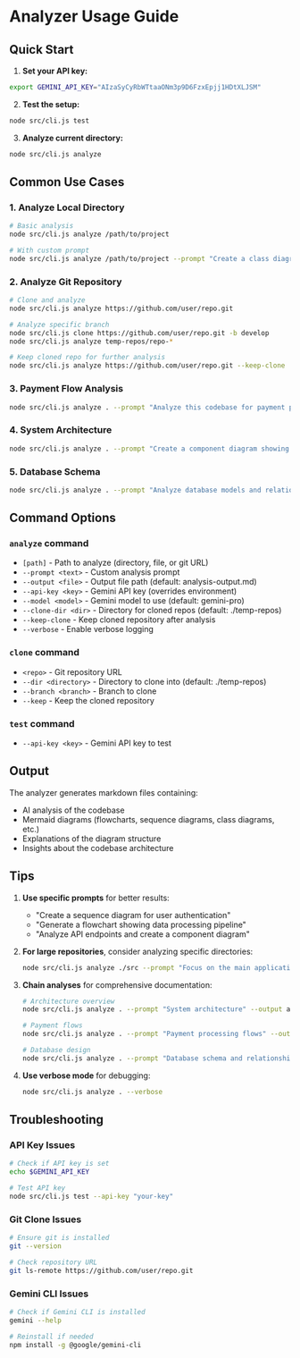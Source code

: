 # Analyzer Usage Guide

## Quick Start

1. **Set your API key:**
```bash
export GEMINI_API_KEY="AIzaSyCyRbWTtaaONm3p9D6FzxEpjj1HDtXLJSM"
```

2. **Test the setup:**
```bash
node src/cli.js test
```

3. **Analyze current directory:**
```bash
node src/cli.js analyze
```

## Common Use Cases

### 1. Analyze Local Directory
```bash
# Basic analysis
node src/cli.js analyze /path/to/project

# With custom prompt
node src/cli.js analyze /path/to/project --prompt "Create a class diagram"
```

### 2. Analyze Git Repository
```bash
# Clone and analyze
node src/cli.js analyze https://github.com/user/repo.git

# Analyze specific branch
node src/cli.js clone https://github.com/user/repo.git -b develop
node src/cli.js analyze temp-repos/repo-*

# Keep cloned repo for further analysis
node src/cli.js analyze https://github.com/user/repo.git --keep-clone
```

### 3. Payment Flow Analysis
```bash
node src/cli.js analyze . --prompt "Analyze this codebase for payment processing flows and generate a sequence diagram showing the payment lifecycle from initiation to completion. Include user interactions, API calls, database operations, external service integrations (Stripe, PayPal, etc.), error handling flows, and webhook processing."
```

### 4. System Architecture
```bash
node src/cli.js analyze . --prompt "Create a component diagram showing the system architecture. Highlight main application modules/components, dependencies between components, data flow directions, external integrations, database connections, and API endpoints."
```

### 5. Database Schema
```bash
node src/cli.js analyze . --prompt "Analyze database models and relationships, then generate an entity-relationship diagram. Include database tables/models, relationships (one-to-one, one-to-many, many-to-many), key fields and constraints, indexes if apparent, and foreign key relationships."
```

## Command Options

### `analyze` command
- `[path]` - Path to analyze (directory, file, or git URL)
- `--prompt <text>` - Custom analysis prompt
- `--output <file>` - Output file path (default: analysis-output.md)
- `--api-key <key>` - Gemini API key (overrides environment)
- `--model <model>` - Gemini model to use (default: gemini-pro)
- `--clone-dir <dir>` - Directory for cloned repos (default: ./temp-repos)
- `--keep-clone` - Keep cloned repository after analysis
- `--verbose` - Enable verbose logging

### `clone` command
- `<repo>` - Git repository URL
- `--dir <directory>` - Directory to clone into (default: ./temp-repos)
- `--branch <branch>` - Branch to clone
- `--keep` - Keep the cloned repository

### `test` command
- `--api-key <key>` - Gemini API key to test

## Output

The analyzer generates markdown files containing:
- AI analysis of the codebase
- Mermaid diagrams (flowcharts, sequence diagrams, class diagrams, etc.)
- Explanations of the diagram structure
- Insights about the codebase architecture

## Tips

1. **Use specific prompts** for better results:
   - "Create a sequence diagram for user authentication"
   - "Generate a flowchart showing data processing pipeline"
   - "Analyze API endpoints and create a component diagram"

2. **For large repositories**, consider analyzing specific directories:
   ```bash
   node src/cli.js analyze ./src --prompt "Focus on the main application logic"
   ```

3. **Chain analyses** for comprehensive documentation:
   ```bash
   # Architecture overview
   node src/cli.js analyze . --prompt "System architecture" --output architecture.md
   
   # Payment flows
   node src/cli.js analyze . --prompt "Payment processing flows" --output payments.md
   
   # Database design
   node src/cli.js analyze . --prompt "Database schema and relationships" --output database.md
   ```

4. **Use verbose mode** for debugging:
   ```bash
   node src/cli.js analyze . --verbose
   ```

## Troubleshooting

### API Key Issues
```bash
# Check if API key is set
echo $GEMINI_API_KEY

# Test API key
node src/cli.js test --api-key "your-key"
```

### Git Clone Issues
```bash
# Ensure git is installed
git --version

# Check repository URL
git ls-remote https://github.com/user/repo.git
```

### Gemini CLI Issues
```bash
# Check if Gemini CLI is installed
gemini --help

# Reinstall if needed
npm install -g @google/gemini-cli
```
